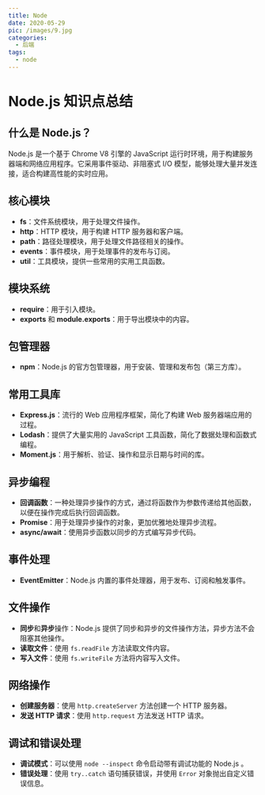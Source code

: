 ```yaml
---
title: Node
date: 2020-05-29
pic: /images/9.jpg
categories:
  - 后端
tags:
  - node
---
```


# Node.js 知识点总结

## 什么是 Node.js？

Node.js 是一个基于 Chrome V8 引擎的 JavaScript 运行时环境，用于构建服务器端和网络应用程序。它采用事件驱动、非阻塞式 I/O 模型，能够处理大量并发连接，适合构建高性能的实时应用。

## 核心模块

- **fs**：文件系统模块，用于处理文件操作。
- **http**：HTTP 模块，用于构建 HTTP 服务器和客户端。
- **path**：路径处理模块，用于处理文件路径相关的操作。
- **events**：事件模块，用于处理事件的发布与订阅。
- **util**：工具模块，提供一些常用的实用工具函数。

## 模块系统

- **require**：用于引入模块。
- **exports** 和 **module.exports**：用于导出模块中的内容。

## 包管理器

- **npm**：Node.js 的官方包管理器，用于安装、管理和发布包（第三方库）。

## 常用工具库

- **Express.js**：流行的 Web 应用程序框架，简化了构建 Web 服务器端应用的过程。
- **Lodash**：提供了大量实用的 JavaScript 工具函数，简化了数据处理和函数式编程。
- **Moment.js**：用于解析、验证、操作和显示日期与时间的库。

## 异步编程

- **回调函数**：一种处理异步操作的方式，通过将函数作为参数传递给其他函数，以便在操作完成后执行回调函数。
- **Promise**：用于处理异步操作的对象，更加优雅地处理异步流程。
- **async/await**：使用异步函数以同步的方式编写异步代码。

## 事件处理

- **EventEmitter**：Node.js 内置的事件处理器，用于发布、订阅和触发事件。

## 文件操作

- **同步**和**异步**操作：Node.js 提供了同步和异步的文件操作方法，异步方法不会阻塞其他操作。
- **读取文件**：使用 `fs.readFile` 方法读取文件内容。
- **写入文件**：使用 `fs.writeFile` 方法将内容写入文件。

## 网络操作

- **创建服务器**：使用 `http.createServer` 方法创建一个 HTTP 服务器。
- **发送 HTTP 请求**：使用 `http.request` 方法发送 HTTP 请求。

## 调试和错误处理

- **调试模式**：可以使用 `node --inspect` 命令启动带有调试功能的 Node.js 。
- **错误处理**：使用 `try..catch` 语句捕获错误，并使用 `Error` 对象抛出自定义错误信息。

